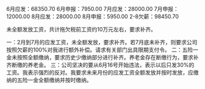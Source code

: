 6月应发：68350.70
6月申报：7950.00
7月应发：28000.00
7月申报：12000.00
8月应发：28000.00
8月申报：5950.00
2-8欠薪：98450.70

未全额发放工资，共计拖欠税前工资约10万元左右，要求补齐。

一：2月到7月的应发工资，未全额发放，要求补齐。若7月底未补齐，则要求公司按照欠薪的100%对我进行额外补偿。请求有关部门出具限期支付令。
二：五险一金未按照全额缴纳，要求历史少缴纳部分进行补齐。养老金存在断缴行为，要求补齐断缴的养老金。
三：公司坚决的要从6月16号开始违法，表示以后只发30%的工资。我表示强烈的反对。我要求未来月份的应发工资全额发放并按时发放，应缴纳的五险一金全额缴纳并按时缴纳。
